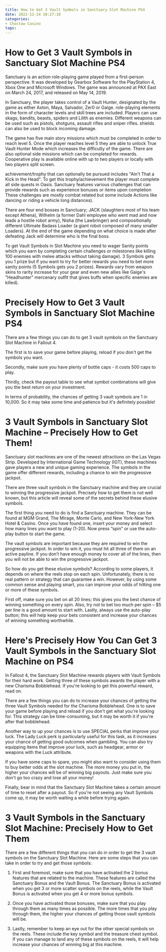 ```yaml
---
title: How to Get 3 Vault Symbols in Sanctuary Slot Machine PS4
date: 2022-12-24 10:27:10
categories:
- Choctaw Casino
tags:
---
```



#  How to Get 3 Vault Symbols in Sanctuary Slot Machine PS4

Sanctuary is an action role-playing game played from a first-person perspective. It was developed by Gearbox Software for the PlayStation 4, Xbox One and Microsoft Windows. The game was announced at PAX East on March 24, 2017, and released on May 14, 2019.

In Sanctuary, the player takes control of a Vault Hunter, designated by the game as either Axton, Maya, Salvador, Zer0 or Gaige. role-playing elements in the form of character levels and skill trees are included. Players can use skags, bandits, beasts, spiders and Lilith as enemies. Different weapons can be used such as pistols, shotguns, assault rifles and sniper rifles. shields can also be used to block incoming damage.

The game has five main story missions which must be completed in order to reach level 5. Once the player reaches level 5 they are able to unlock True Vault Hunter Mode which increases the difficulty of the game. There are also optional side missions which can be completed for rewards. Cooperative play is available online with up to two players or locally with two players split screen.

 achievement/trophy that can optionally be pursued includes "Ain't That a Kick in the Head". To get this trophy/achievement the player must complete all side quests in Oasis. Sanctuary features various challenges that can provide rewards such as experience bonuses or items upon completion These challenges are mostly combat related but some include Actions like dancing or riding a vehicle long distances).

There are four end bosses in Sanctuary; JACK (slaughters most of his team except Athena), Wilhelm (a former Dahl employee who went mad and now leads a hostile robot army), Nisha (the Lawbringer) and compositionally different Ultimate Badass Loader (a giant robot composed of many smaller Loaders). At the end of the game depending on what choice is made after defeating Jack will determine who is the final boss. 

To get Vault Symbols in Slot Machine you need to wager Sanity points which you earn by completing certain challenges or milestones like killing 100 enemies with melee attacks without taking damage). 3 Symbols gets you 1 prize but if you want to try for better rewards you need to bet more sanity points (5 Symbols gets you 2 prizes). Rewards vary from weapon skins to rarity increase for your gear and even new allies like Gaige's "Headhunter" mercenary outfit that gives buffs when specific enemies are killed).

#  Precisely How to Get 3 Vault Symbols in Sanctuary Slot Machine PS4 

There are a few things you can do to get 3 vault symbols on the Sanctuary Slot Machine in Fallout 4. 

The first is to save your game before playing, reload if you don't get the symbols you want. 

Secondly, make sure you have plenty of bottle caps - it costs 500 caps to play. 

Thirdly, check the payout table to see what symbol combinations will give you the best return on your investment. 

In terms of probability, the chances of getting 3 vault symbols are 1 in 10,000. So it may take some time and patience but it's definitely possible!

#  3 Vault Symbols in Sanctuary Slot Machine – Precisely How to Get Them!

Sanctuary slot machines are one of the newest attractions on the Las Vegas Strip. Developed by International Game Technology (IGT), these machines gave players a new and unique gaming experience. The symbols in the game offer different rewards, including a chance to win the progressive jackpot.

There are three vault symbols in the Sanctuary machine and they are crucial to winning the progressive jackpot. Precisely how to get them is not well known, but this article will reveal some of the secrets behind these elusive symbols.

The first thing you need to do is find a Sanctuary machine. They can be found at MGM Grand, The Mirage, Monte Carlo, and New York-New York Hotel & Casino. Once you have found one, insert your money and select how many lines you want to play (1-20). Now press “spin” or use the auto-play button to start the game.

The vault symbols are important because they are required to win the progressive jackpot. In order to win it, you must hit all three of them on an active payline. If you don’t have enough money to cover all of the lines, then you will not be able to win the progressive jackpot.

So how do you get these elusive symbols? According to some players, it depends on where the reels stop on each spin. Unfortunately, there is no real pattern or strategy that can guarantee a win. However, by using some common sense and playing smart, you can improve your odds of hitting one or more of these symbols.

First off, make sure you bet on all 20 lines; this gives you the best chance of winning something on every spin. Also, try not to bet too much per spin – $5 per line is a good amount to start with. Lastly, always use the auto-play button; this will help keep your bets consistent and increase your chances of winning something worthwhile.

#  Here's Precisely How You Can Get 3 Vault Symbols in the Sanctuary Slot Machine on PS4

In Fallout 4, the Sanctuary Slot Machine rewards players with Vault Symbols for their hard work. Getting three of these symbols awards the player with a new Charisma Bobblehead. If you're looking to get this powerful reward, read on.

There are a few things you can do to increase your chances of getting the three Vault Symbols needed for the Charisma Bobblehead. One is to save your game before playing and reload if you don't get what you're looking for. This strategy can be time-consuming, but it may be worth it if you're after that bobblehead.

Another way to up your chances is to use SPECIAL perks that improve your luck. The Lady Luck perk is particularly useful for this task, as it increases your chance of getting good outcomes when gambling. You can also try equipping items that improve your luck, such as headgear, armor or weapons with the Luck attribute.

If you have some caps to spare, you might also want to consider using them to buy better odds at the slot machine. The more money you put in, the higher your chances will be of winning big payouts. Just make sure you don't go too crazy and lose all your money!

Finally, bear in mind that the Sanctuary Slot Machine takes a certain amount of time to reset after a payout. So if you're not seeing any Vault Symbols come up, it may be worth waiting a while before trying again.

#  3 Vault Symbols in the Sanctuary Slot Machine: Precisely How to Get Them

There are a few different things that you can do in order to get the 3 vault symbols on the Sanctuary Slot Machine. Here are some steps that you can take in order to try and get those symbols:

1) First and foremost, make sure that you have activated the 2 bonus features that are related to the machine. These features are called the Sanctuary Bonus and the Vault Bonus. The Sanctuary Bonus is activated when you get 3 or more scatter symbols on the reels, while the Vault Bonus is activated when you get 4 or more bonus symbols.

2) Once you have activated those bonuses, make sure that you play through them as many times as possible. The more times that you play through them, the higher your chances of getting those vault symbols will be.

3) Lastly, remember to keep an eye out for the other special symbols on the reels. These include the key symbol and the treasure chest symbol. If you can manage to land any of these symbols on the reels, it will help increase your chances of winning big at this machine.